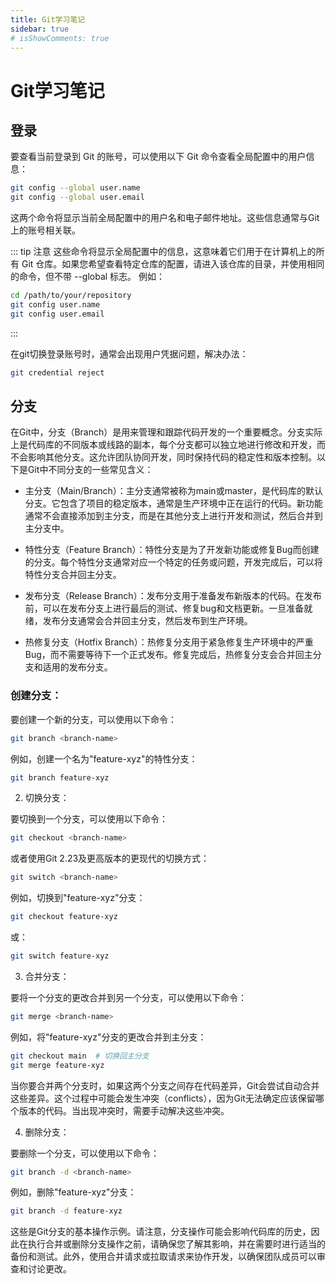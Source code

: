 ```yaml
---
title: Git学习笔记
sidebar: true
# isShowComments: true
---
```


# Git学习笔记

<ClientOnly>
<title-pv/>
</ClientOnly>

## 登录

要查看当前登录到 Git 的账号，可以使用以下 Git 命令查看全局配置中的用户信息：

```bash
git config --global user.name
git config --global user.email
```

这两个命令将显示当前全局配置中的用户名和电子邮件地址。这些信息通常与Git上的账号相关联。

::: tip 注意
这些命令将显示全局配置中的信息，这意味着它们用于在计算机上的所有 Git 仓库。如果您希望查看特定仓库的配置，请进入该仓库的目录，并使用相同的命令，但不带 --global 标志。
例如：
```bash
cd /path/to/your/repository
git config user.name
git config user.email
```
:::



在git切换登录账号时，通常会出现用户凭据问题，解决办法：
```bash
git credential reject
```

## 分支

在Git中，分支（Branch）是用来管理和跟踪代码开发的一个重要概念。分支实际上是代码库的不同版本或线路的副本，每个分支都可以独立地进行修改和开发，而不会影响其他分支。这允许团队协同开发，同时保持代码的稳定性和版本控制。以下是Git中不同分支的一些常见含义：

* 主分支（Main/Branch）：主分支通常被称为main或master，是代码库的默认分支。它包含了项目的稳定版本，通常是生产环境中正在运行的代码。新功能通常不会直接添加到主分支，而是在其他分支上进行开发和测试，然后合并到主分支中。

* 特性分支（Feature Branch）：特性分支是为了开发新功能或修复Bug而创建的分支。每个特性分支通常对应一个特定的任务或问题，开发完成后，可以将特性分支合并回主分支。

* 发布分支（Release Branch）：发布分支用于准备发布新版本的代码。在发布前，可以在发布分支上进行最后的测试、修复bug和文档更新。一旦准备就绪，发布分支通常会合并回主分支，然后发布到生产环境。

* 热修复分支（Hotfix Branch）：热修复分支用于紧急修复生产环境中的严重Bug，而不需要等待下一个正式发布。修复完成后，热修复分支会合并回主分支和适用的发布分支。

### 创建分支：

要创建一个新的分支，可以使用以下命令：

```bash
git branch <branch-name>
```
例如，创建一个名为"feature-xyz"的特性分支：
```bash
git branch feature-xyz
```
2. 切换分支：

要切换到一个分支，可以使用以下命令：

```bash
git checkout <branch-name>
```
或者使用Git 2.23及更高版本的更现代的切换方式：

```bash
git switch <branch-name>
```
例如，切换到"feature-xyz"分支：

```bash
git checkout feature-xyz
```
或：
```bash
git switch feature-xyz
```
3. 合并分支：

要将一个分支的更改合并到另一个分支，可以使用以下命令：

```bash
git merge <branch-name>
```
例如，将"feature-xyz"分支的更改合并到主分支：

```bash
git checkout main  # 切换回主分支
git merge feature-xyz
```
当你要合并两个分支时，如果这两个分支之间存在代码差异，Git会尝试自动合并这些差异。这个过程中可能会发生冲突（conflicts），因为Git无法确定应该保留哪个版本的代码。当出现冲突时，需要手动解决这些冲突。

4. 删除分支：

要删除一个分支，可以使用以下命令：

```bash
git branch -d <branch-name>
```
例如，删除"feature-xyz"分支：

```bash
git branch -d feature-xyz
```
这些是Git分支的基本操作示例。请注意，分支操作可能会影响代码库的历史，因此在执行合并或删除分支操作之前，请确保您了解其影响，并在需要时进行适当的备份和测试。此外，使用合并请求或拉取请求来协作开发，以确保团队成员可以审查和讨论更改。


<ClientOnly>
  <leave/>
</ClientOnly/>